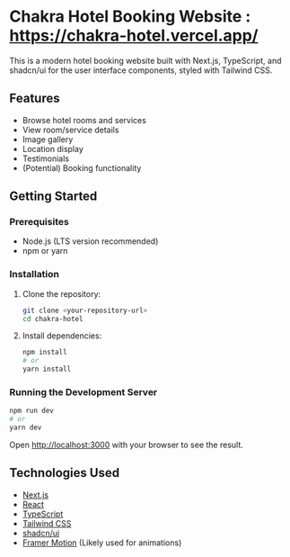 # Chakra Hotel Booking Website : https://chakra-hotel.vercel.app/

This is a modern hotel booking website built with Next.js, TypeScript, and shadcn/ui for the user interface components, styled with Tailwind CSS.

## Features

*   Browse hotel rooms and services
*   View room/service details
*   Image gallery
*   Location display
*   Testimonials
*   (Potential) Booking functionality

## Getting Started

### Prerequisites

*   Node.js (LTS version recommended)
*   npm or yarn

### Installation

1.  Clone the repository:
    ```bash
    git clone <your-repository-url>
    cd chakra-hotel
    ```
2.  Install dependencies:
    ```bash
    npm install
    # or
    yarn install
    ```

### Running the Development Server

```bash
npm run dev
# or
yarn dev
```

Open [http://localhost:3000](http://localhost:3000) with your browser to see the result.

## Technologies Used

*   [Next.js](https://nextjs.org/)
*   [React](https://reactjs.org/)
*   [TypeScript](https://www.typescriptlang.org/)
*   [Tailwind CSS](https://tailwindcss.com/)
*   [shadcn/ui](https://ui.shadcn.com/)
*   [Framer Motion](https://www.framer.com/motion/) (Likely used for animations)

